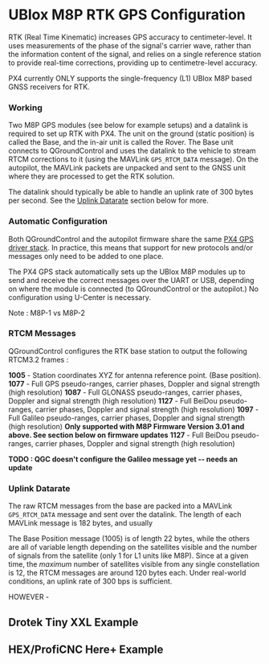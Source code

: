 # UBlox M8P RTK GPS Configuration

RTK (Real Time Kinematic) increases GPS accuracy to centimeter-level. It uses measurements of the phase of the signal's carrier wave, rather than the information content of the signal, and relies on a single reference station to provide real-time corrections, providing up to centimetre-level accuracy.

PX4 currently ONLY supports the single-frequency (L1) UBlox M8P based GNSS receivers for RTK.

### Working 

Two M8P GPS modules (see below for example setups) and a datalink is required to set up RTK with PX4. The unit on the ground (static position) is called the Base, and the in-air unit is called the Rover. The Base unit connects to QGroundControl and uses the datalink to the vehicle to stream RTCM corrections to it (using the MAVLink `GPS_RTCM_DATA` message). On the autopilot, the MAVLink packets are unpacked and sent to the GNSS unit where they are processed to get the RTK solution.

The datalink should typically be able to handle an uplink rate of 300 bytes per second. See the [Uplink Datarate]() section below for more.

### Automatic Configuration

Both QGroundControl and the autopilot firmware share the same [PX4 GPS driver stack](https://github.com/PX4/GpsDrivers). In practice, this means that support for new protocols and/or messages only need to be added to one place.

The PX4 GPS stack automatically sets up the UBlox M8P modules up to send and receive the correct messages over the UART or USB, depending on where the module is connected (to QGroundControl or the autopilot.) No configuration using U-Center is necessary.

Note : M8P-1 vs M8P-2

### RTCM Messages

QGroundControl configures the RTK base station to output the following RTCM3.2 frames :

**1005** - Station coordinates XYZ for antenna reference point. (Base position).
**1077** - Full GPS pseudo-ranges, carrier phases, Doppler and signal strength (high resolution)
**1087** - Full GLONASS pseudo-ranges, carrier phases, Doppler and signal strength (high
resolution)
**1127** -  Full BeiDou pseudo-ranges, carrier phases, Doppler and signal strength (high resolution)
**1097** - Full Galileo pseudo-ranges, carrier phases, Doppler and signal strength (high resolution) **Only supported with M8P Firmware Version 3.01 and above. See section below on firmware updates**
**1127** -  Full BeiDou pseudo-ranges, carrier phases, Doppler and signal strength (high resolution)

**TODO : QGC doesn't configure the Galileo message yet -- needs an update**

### Uplink Datarate

The raw RTCM messages from the base are packed into a MAVLink `GPS_RTCM_DATA` message and sent over the datalink. The length of each MAVLink message is 182 bytes, and usually

The Base Position message (1005) is of length 22 bytes, while the others are all of variable length depending on the satellites visible and the number of signals from the satellite (only 1 for L1 units like M8P). Since at a given time, the _maximum_ number of satellites visible from any single constellation is 12, the RTCM messages are around 120 bytes each. Under real-world conditions, an uplink rate of 300 bps is sufficient.

HOWEVER - 



## Drotek Tiny XXL Example 

## HEX/ProfiCNC Here+ Example
